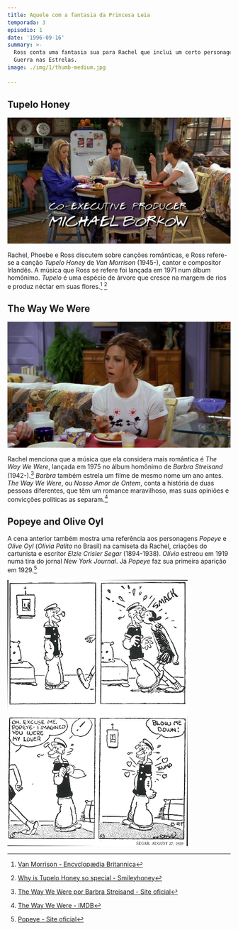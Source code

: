 ```yaml
---
title: Aquele com a fantasia da Princesa Leia
temporada: 3
episodio: 1
date: '1996-09-16'
summary: >-
  Ross conta uma fantasia sua para Rachel que inclui um certo personagem de
  Guerra nas Estrelas.
image: ./img/1/thumb-medium.jpg

---
```


## Tupelo Honey

![Tupelo Honey](./img/1/tupelo-honey.png)

<cena>
  <ross
    original="- I have to say Tupelo Honey by Van Morrison."
    traducao="- Eu tenho que dizer Tupolo Honey de Van Morrison."
  />
</cena>

Rachel, Phoebe e Ross discutem sobre canções românticas, e Ross refere-se a
canção *Tupelo Honey* de *Van Morrison* (1945-), cantor e compositor Irlandês.
A música que Ross se refere foi lançada em 1971 num álbum homônimo.
*Tupelo* é uma espécie de árvore que cresce na margem de
rios e produz néctar em suas flores.[^morrison-britannica] [^smileyhoney]

[^morrison-britannica]: [Van Morrison - Encyclopædia Britannica](https://www.britannica.com/biography/Van-Morrison)
[^smileyhoney]: [Why is Tupelo Honey so special - Smileyhoney](https://www.smileyhoney.com/blogs/honey-school/best-tupelo-honey)

## The Way We Were

![The Way We Were](./img/1/the-way-we-were.png)

<cena>
  <rachel
    original="- No Way! The most romantic song ever is &quot;The Way We Were&quot;."
    traducao="- Sem chance! A música mais romântica é &quot;The Way We Were&quot;."
  />
</cena>

Rachel menciona que a música que ela considera mais romântica é *The Way We Were*,
lançada em 1975 no álbum homônimo de *Barbra Streisand* (1942-).[^way-we-were]
*Barbra* também estrela um filme de mesmo nome um ano antes. *The Way We Were*,
ou *Nosso Amor de Ontem*, conta a história de duas pessoas diferentes, que têm um
romance maravilhoso, mas suas opiniões e convicções políticas as separam.[^way-we-were-imdb]

[^way-we-were]: [The Way We Were por Barbra Streisand - Site oficial](https://www.barbrastreisand.com/music/way-we-were/)
[^way-we-were-imdb]: [The Way We Were - IMDB](https://www.imdb.com/title/tt0070903/)

## Popeye and Olive Oyl

A cena anterior também mostra uma referência aos personagens *Popeye* e *Olive Oyl*
(*Olívia Palito* no Brasil) na camiseta da Rachel, criações do cartunista
e escritor *Elzie Crisler Segar* (1894-1938). *Olívia* estreou em 1919 numa tira
do jornal *New York Journal*. Já *Popeye* faz sua primeira aparição em 1929.[^popeye-olive]

![Popeye and Olive](./img/1/popeye-olive-1929-2.jpg)

[^popeye-olive]: [Popeye - Site oficial](http://popeye.com/timeline/)
